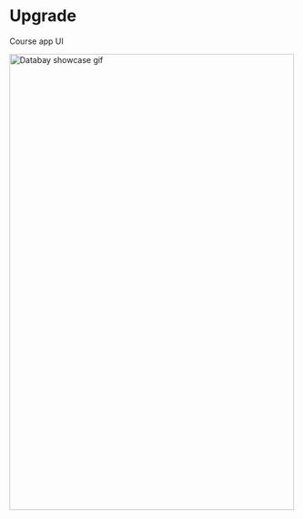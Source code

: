 # Upgrade
Course app UI

<img src="https://github.com/wanderfeys/Advanced/blob/master/21-02-06-15-26-14.gif" alt="Databay showcase gif" title="Databay showcase gif" width="500" height="800" />
